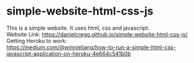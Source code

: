 # simple-website-html-css-js
This is a simple website. It uses html, css and javascript.  
Website Link: https://danielcregg.github.io/simple-website-html-css-js/  
Getting Heroku to work:  
https://medium.com/@winnieliang/how-to-run-a-simple-html-css-javascript-application-on-heroku-4e664c541b0b
